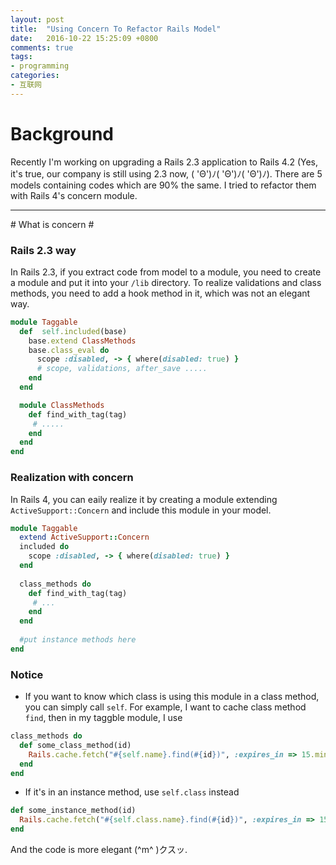 ```yaml
---
layout: post
title:  "Using Concern To Refactor Rails Model"
date:   2016-10-22 15:25:09 +0800
comments: true
tags:
- programming
categories:
- 互联网
---
```


# Background #

Recently I'm working on upgrading a Rails 2.3 application to Rails 4.2 (Yes, it's true, our company is still using 2.3 now, ( 'Θ')ﾉ( 'Θ')ﾉ( 'Θ')ﾉ). There are 5 models containing codes which are 90% the same. I tried to refactor them with Rails 4's concern module.
<hr>
# What is concern #

### Rails 2.3 way
In Rails 2.3, if you extract code from model to a module, you need to create a module and put it into your `/lib` directory. To realize validations and class methods, you need to add a hook method in it, which was not an elegant way.


```ruby
module Taggable
  def  self.included(base)
    base.extend ClassMethods
    base.class_eval do
      scope :disabled, -> { where(disabled: true) }
      # scope, validations, after_save .....
    end
  end

  module ClassMethods
    def find_with_tag(tag)
	 # .....
    end
  end
end
```


### Realization with concern
In Rails 4, you can eaily realize it by creating a module extending `ActiveSupport::Concern` and include this module in your model.


```ruby
module Taggable
  extend ActiveSupport::Concern
  included do
    scope :disabled, -> { where(disabled: true) }
  end
  
  class_methods do
    def find_with_tag(tag)
	 # ...
    end
  end
  
  #put instance methods here
end
```

### Notice
- If you want to know which class is using this module in a class method, you can simply call `self`. For example, I want to cache class method `find`, then in my taggble module, I use

```ruby
class_methods do
  def some_class_method(id)
    Rails.cache.fetch("#{self.name}.find(#{id})", :expires_in => 15.minutes.to_i)
  end
end
```

- If it's in an instance method, use `self.class` instead

```ruby
def some_instance_method(id)
  Rails.cache.fetch("#{self.class.name}.find(#{id})", :expires_in => 15.minutes.to_i)
end
```

And the code is more elegant (^m^ )クスッ.
